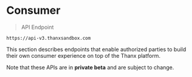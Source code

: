 # Consumer

> API Endpoint

```
https://api-v3.thanxsandbox.com
```

This section describes endpoints that enable authorized parties to build
their own consumer experience on top of the Thanx platform.

<aside class="notice">
  Note that these APIs are in <b>private beta</b> and are subject to change.
</aside>
